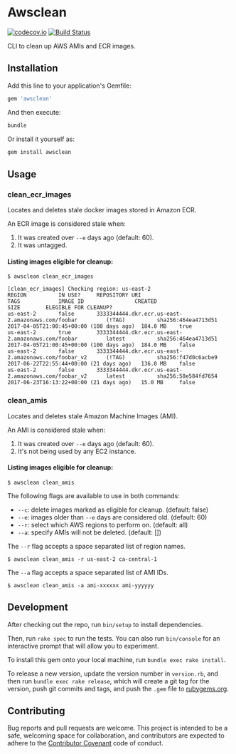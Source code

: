 # Awsclean

[![codecov.io](https://codecov.io/github/riboseinc/awsclean/coverage.svg?branch=master)](https://codecov.io/github/riboseinc/awsclean?branch=master)
[![Build Status](https://travis-ci.org/riboseinc/awsclean.svg?branch=master)](https://travis-ci.org/riboseinc/awsclean)

CLI to clean up AWS AMIs and ECR images.

## Installation

Add this line to your application's Gemfile:

```ruby
gem 'awsclean'
```

And then execute:

```ruby
bundle
```

Or install it yourself as:

```ruby
gem install awsclean
```

## Usage

### clean_ecr_images

Locates and deletes stale docker images stored in Amazon ECR.

An ECR image is considered stale when:

1. It was created over `--e` days ago (default: 60).
2. It was untagged.

#### Listing images eligible for cleanup:

```
$ awsclean clean_ecr_images
```

```
[clean_ecr_images] Checking region: us-east-2
REGION          IN USE?     REPOSITORY URI                                            TAGS            IMAGE ID                CREATED                                   SIZE        ELEGIBLE FOR CLEANUP?
us-east-2       false       3333344444.dkr.ecr.us-east-2.amazonaws.com/foobar         (!TAG)          sha256:464ea4713d51     2017-04-05T21:00:45+00:00 (100 days ago)  184.0 MB    true
us-east-2       true        3333344444.dkr.ecr.us-east-2.amazonaws.com/foobar         latest          sha256:464ea4713d51     2017-04-05T21:00:45+00:00 (100 days ago)  184.0 MB    false
us-east-2       false       3333344444.dkr.ecr.us-east-2.amazonaws.com/foobar_v2      (!TAG)          sha256:f47d0c6acbe9     2017-06-22T22:55:44+00:00 (21 days ago)   136.0 MB    false
us-east-2       false       3333344444.dkr.ecr.us-east-2.amazonaws.com/foobar_v2      latest          sha256:58e584fd7654     2017-06-23T16:13:22+00:00 (21 days ago)   15.0 MB     false
```

### clean_amis

Locates and deletes stale Amazon Machine Images (AMI).

An AMI is considered stale when:

1. It was created over `--e` days ago (default: 60).
2. It's not being used by any EC2 instance.

#### Listing images eligible for cleanup:

```
$ awsclean clean_amis
```

The following flags are available to use in both commands:

* `--c`: delete images marked as eligible for cleanup. (default: false)
* `--e`: images older than `--e` days are considered old. (default: 60)
* `--r`: select which AWS regions to perform on. (default: all)
* `--a`: specify AMIs will not be deleted. (default: [])

The `--r` flag accepts a space separated list of region names.

```
$ awsclean clean_amis -r us-east-2 ca-central-1
```

The `--a` flag accepts a space separated list of AMI IDs.

```
$ awsclean clean_amis -a ami-xxxxxx ami-yyyyyy
```

## Development
After checking out the repo, run `bin/setup` to install dependencies.

Then, run `rake spec` to run the tests. You can also run `bin/console`
for an interactive prompt that will allow you to experiment.

To install this gem onto your local machine, run `bundle exec rake install`.

To release a new version, update the version number in
`version.rb`, and then run `bundle exec rake release`, which will create
a git tag for the version, push git commits and tags, and push the
`.gem` file to [rubygems.org](https://rubygems.org).

## Contributing

Bug reports and pull requests are welcome. This project is intended to
be a safe, welcoming space for collaboration, and contributors are
expected to adhere to the [Contributor
Covenant](http://contributor-covenant.org) code of conduct.

